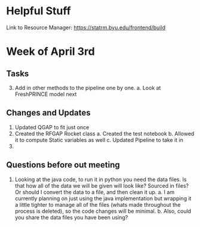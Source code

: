 # Helpful Stuff

Link to Resource Manager:
https://statrm.byu.edu/frontend/build

# Week of April 3rd
## Tasks 
3. Add in other methods to the pipeline one by one. 
    a. Look at FreshPRINCE model next


## Changes and Updates
1. Updated QGAP to fit just once
2. Created the RFGAP Rocket class
    a. Created the test notebook
    b. Allowed it to compute Static variables as well
    c. Updated Pipeline to take it in
3. 

## Questions before out meeting
1. Looking at the java code, to run it in python you need the data files. Is that how all of the data we will be given will look like? Sourced in files? Or should I convert the data to a file, and then clean it up. 
    a. I am currently planning on just using the java implementation but wrapping it a little tighter to manage all of the files (whats made throughout the process is deleted), so the code changes will be minimal. 
    b. Also, could you share the data files you have been using?

